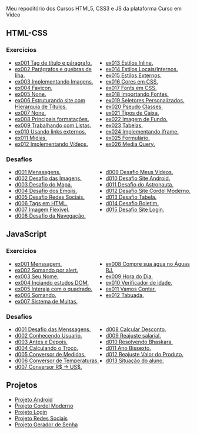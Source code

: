<p>Meu repoditório dos Cursos HTML5, CSS3 e JS da plataforma Curso em Vídeo<p>

<h2>HTML-CSS</h2>

<h3>Exercícios</h3>

<ul style="columns:2">
<li>
<a href="https://ezzysant.github.io/Estudos_CursoEmVideo/html-css/exercicios/ex001/index.html" target="_black" rel="external">ex001 Tag de título e páragrafo.</a>
</li>

<li>
    <a href="https://ezzysant.github.io/Estudos_CursoEmVideo/html-css/exercicios/ex002/index.html" target="_black" rel="external">ex002 Parágrafos e quebras de liha.</a>
</li>

<li>
    <a href="https://ezzysant.github.io/Estudos_CursoEmVideo/html-css/exercicios/ex003/index.html" target="_black" rel="external">ex003 Implementando Imagens.</a>
</li>

<li>
    <a href="https://ezzysant.github.io/Estudos_CursoEmVideo/html-css/exercicios/ex004/index.html" target="_black" rel="external">ex004 Favicon.</a>
</li>

<li>
    <a href="#" target="_self">ex005 None.</a>
</li>

<li>
    <a href="https://ezzysant.github.io/Estudos_CursoEmVideo/html-css/exercicios/ex006/index.html" target="_black" rel="external">ex006 Estruturando site com Hierarquia de Títulos.</a>
</li>

<li>
    <a href="#" target="_self">ex007 None.</a>
</li>

<li>
    <a href="https://ezzysant.github.io/Estudos_CursoEmVideo/html-css/exercicios/ex008/index.html" target="_black" rel="external">ex008 Principais formatações.</a>
</li>

<li>
    <a href="https://ezzysant.github.io/Estudos_CursoEmVideo/html-css/exercicios/ex009/index.html" target="_black" rel="external">ex009 Trabalhando com Listas.</a>
</li>

<li>
    <a href="https://ezzysant.github.io/Estudos_CursoEmVideo/html-css/exercicios/ex010/index.html" target="_black" rel="external">ex010 Usando links externos.</a>
</li>

<li>
    <a href="https://ezzysant.github.io/Estudos_CursoEmVideo/html-css/exercicios/ex011/index.html" target="_black" rel="external">ex011 Mídias.</a>
</li>

<li>
    <a href="https://ezzysant.github.io/Estudos_CursoEmVideo/html-css/exercicios/ex012/index.html" target="_black" rel="external">ex012 Implementando Vídeos.</a>
</li>

<li>
    <a href="https://ezzysant.github.io/Estudos_CursoEmVideo/html-css/exercicios/ex013/index.html" target="_black" rel="external">ex013 Estilos Inline.</a>
</li>

<li>
    <a href="https://ezzysant.github.io/Estudos_CursoEmVideo/html-css/exercicios/ex014/index.html" target="_black" rel="external">ex014 Estilos Locais/Internos.</a>
</li>

<li>
    <a href="https://ezzysant.github.io/Estudos_CursoEmVideo/html-css/exercicios/ex015/index.html" target="_black" rel="external">ex015 Estilos Externos.</a>
</li>

<li>
    <a href="https://ezzysant.github.io/Estudos_CursoEmVideo/html-css/exercicios/ex016/cor01.html" target="_black" rel="external">ex016 Cores em CSS.</a>
</li>

<li>
    <a href="https://ezzysant.github.io/Estudos_CursoEmVideo/html-css/exercicios/ex017/font01.html" target="_black" rel="external">ex017 Fonts em CSS.</a>
</li>

<li>
    <a href="https://ezzysant.github.io/Estudos_CursoEmVideo/html-css/exercicios/ex018/font01.html" target="_black" rel="external">ex018 Importando Fontes.</a>
</li>

<li>
    <a href="https://ezzysant.github.io/Estudos_CursoEmVideo/html-css/exercicios/ex019/seletor01.html" target="_black" rel="external">ex019 Seletores Personalizados.</a>
</li>

<li>
    <a href="https://ezzysant.github.io/Estudos_CursoEmVideo/html-css/exercicios/ex020/hover.html" target="_black" rel="external">ex020 Pseudo Classes.</a>
</li>

<li>
    <a href="https://ezzysant.github.io/Estudos_CursoEmVideo/html-css/exercicios/ex021/caixa01.html" target="_black" rel="external">ex021 Tipos de Caixa.</a>
</li>

<li>
    <a href="https://ezzysant.github.io/Estudos_CursoEmVideo/html-css/exercicios/ex022/fundo001.html" target="_black" rel="external">ex022 Imagem de Fundo.</a>
</li>

<li>
    <a href="https://ezzysant.github.io/Estudos_CursoEmVideo/html-css/exercicios/ex023/tabela001.html" target="_black" rel="external">ex023 Tabelas.</a>
</li>

<li>
    <a href="https://ezzysant.github.io/Estudos_CursoEmVideo/html-css/exercicios/ex024/iframe001.html" target="_black" rel="external">ex024 Implementando iframe.</a>
</li>

<li>
    <a href="https://ezzysant.github.io/Estudos_CursoEmVideo/html-css/exercicios/ex025/form001.html" target="_black" rel="external">ex025 Formulário.</a>
</li>

<li>
    <a href="https://ezzysant.github.io/Estudos_CursoEmVideo/html-css/exercicios/ex026/mq001/index.html" target="_black" rel="external">ex026 Media Query.</a>
</li>
</ul>

<h3>Desafios</h3>

<ul style="columns:2">
<li>
    <a href="https://ezzysant.github.io/Estudos_CursoEmVideo/html-css/desafios/d001/index.html" target="_black" rel="external">d001 Menssagens.</a>
</li>

<li>
    <a href="https://ezzysant.github.io/Estudos_CursoEmVideo/html-css/desafios/d002/index.html" target="_black" rel="external">d002 Desafio das Imagens.</a>
</li>

<li>
    <a href="https://ezzysant.github.io/Estudos_CursoEmVideo/html-css/desafios/d003/index.html" target="_black" rel="external">d003 Desafio do Mapa.</a>
</li>

<li>
    <a href="https://ezzysant.github.io/Estudos_CursoEmVideo/html-css/desafios/d004/index.html" target="_black" rel="external">d004 Desafio dos Emojis.</a>
</li>

<li>
    <a href="https://ezzysant.github.io/Estudos_CursoEmVideo/html-css/desafios/d005/index.html" target="_black" rel="external">d005 Desafio Redes Sociais.</a>
</li>

<li>
    <a href="https://ezzysant.github.io/Estudos_CursoEmVideo/html-css/desafios/d006/index.html" target="_black" rel="external">d006 Tags em HTML.</a>
</li>

<li>
    <a href="https://ezzysant.github.io/Estudos_CursoEmVideo/html-css/desafios/d007/index.html" target="_black" rel="external">d007 Imagem Flexível.</a>
</li>

<li>
    <a href="https://ezzysant.github.io/Estudos_CursoEmVideo/html-css/desafios/d008/index.html" target="_black" rel="external">d008 Desafio da Navegação.</a>
</li>

<li>
    <a href="https://ezzysant.github.io/Estudos_CursoEmVideo/html-css/desafios/d009/index.html" target="_black" rel="external">d009 Desafio Meus Vídeos.</a>
</li>

<li>
    <a href="https://ezzysant.github.io/Estudos_CursoEmVideo/html-css/desafios/d010/android.html" target="_black" rel="external">d010 Desafio Site Android.</a>
</li>

<li>
    <a href="https://ezzysant.github.io/Estudos_CursoEmVideo/html-css/desafios/d011/index.html" target="_black" rel="external">d011 Desafio do Astronauta.</a>
</li>

<li>
    <a href="https://ezzysant.github.io/Estudos_CursoEmVideo/html-css/desafios/d012/index.html" target="_black" rel="external">d012 Desafio Site Cordel Moderno.</a>
</li>

<li>
    <a href="https://ezzysant.github.io/Estudos_CursoEmVideo/html-css/desafios/d013/tabela01.html" target="_black" rel="external">d013 Desafio Tabela.</a>
</li>

<li>
    <a href="https://ezzysant.github.io/Estudos_CursoEmVideo/html-css/desafios/d014/index.html" target="_black" rel="external">d014 Desafio Boletim.</a>
</li>

<li>
    <a href="https://ezzysant.github.io/Estudos_CursoEmVideo/html-css/desafios/d015/index.html" target="_black" rel="external">d015 Desafio Site Login.</a>
</li>
</ul>

<h2>JavaScript</h2>

<h3>Exercícios</h3>

<ul style="columns:2">
<li>
    <a href="https://ezzysant.github.io/Estudos_CursoEmVideo/javascript/exercicios/aula04/ex001.html" target="_black" rel="external">ex001 Menssagem.</a>
</li>

<li>
    <a href="https://ezzysant.github.io/Estudos_CursoEmVideo/javascript/exercicios/aula06/ex003.html" target="_black" rel="external">ex002 Somando por alert.</a>
</li>

<li>
    <a href="https://ezzysant.github.io/Estudos_CursoEmVideo/javascript/exercicios/aula06/ex004.html" target="_black" rel="external">ex003 Seu Nome.</a>
</li>

<li>
    <a href="https://ezzysant.github.io/Estudos_CursoEmVideo/javascript/exercicios/aula09/ex005.html" target="_black" rel="external">ex004 Inciando estudos DOM.</a>
</li>

<li>
    <a href="https://ezzysant.github.io/Estudos_CursoEmVideo/javascript/exercicios/aula10/ex006.html" target="_black" rel="external">ex005 Interaja com o quadrado.</a>
</li>

<li>
    <a href="https://ezzysant.github.io/Estudos_CursoEmVideo/javascript/exercicios/aula10/ex007.html" target="_black" rel="external">ex006 Somando.</a>
</li>

<li>
    <a href="https://ezzysant.github.io/Estudos_CursoEmVideo/javascript/exercicios/aula11/ex010.html" target="_black" rel="external">ex007 Sistema de Multas.</a>
</li>

<li>
    <a href="https://ezzysant.github.io/Estudos_CursoEmVideo/javascript/exercicios/aula11/ex011.html" target="_black" rel="external">ex008 Compre sua água no Águas RJ.</a>
</li>

<li>
    <a href="https://ezzysant.github.io/Estudos_CursoEmVideo/javascript/exercicios/aula12ex/ex015/modelo.html" target="_black" rel="external">ex009 Hora do Dia.</a>
</li>

<li>
    <a href="https://ezzysant.github.io/Estudos_CursoEmVideo/javascript/exercicios/aula12ex/ex016/modelo.html" target="_black" rel="external">ex010 Verificador de idade.</a>
</li>

<li>
    <a href="https://ezzysant.github.io/Estudos_CursoEmVideo/javascript/exercicios/aula14ex/ex018/modelo.html" target="_black" rel="external">ex011 Vamos Contar.</a>
</li>

<li>
    <a href="https://ezzysant.github.io/Estudos_CursoEmVideo/javascript/exercicios/aula14ex/ex019/modelo.html" target="_black" rel="external">ex012 Tabuada.</a>
</li>
</ul>

<h3>Desafios</h3>

<ul style="columns:2">
<li>
    <a href="https://ezzysant.github.io/Estudos_CursoEmVideo/javascript/desafios/d001/index.html" target="_black" rel="external">d001 Desafio das Menssagens.</a>
</li>

<li>
    <a href="https://ezzysant.github.io/Estudos_CursoEmVideo/javascript/desafios/d002/index.html" target="_black" rel="external">d002 Conhecendo Usuario.</a>
</li>

<li>
    <a href="https://ezzysant.github.io/Estudos_CursoEmVideo/javascript/desafios/d003/index.html" target="_black" rel="external">d003 Antes e Depois.</a>
</li>

<li>
    <a href="https://ezzysant.github.io/Estudos_CursoEmVideo/javascript/desafios/d004/index.html" target="_black" rel="external">d004 Calculando o Troco.</a>
</li>

<li>
    <a href="https://ezzysant.github.io/Estudos_CursoEmVideo/javascript/desafios/d005/index.html" target="_black" rel="external">d005 Conversor de Medidas.</a>
</li>

<li>
    <a href="https://ezzysant.github.io/Estudos_CursoEmVideo/javascript/desafios/d006/index.html" target="_black" rel="external">d006 Conversor de Temperaturas.</a>
</li>

<li>
    <a href="https://ezzysant.github.io/Estudos_CursoEmVideo/javascript/desafios/d007/index.html" target="_black" rel="external">d007 Conversor R$ -> US$.</a>
</li>

<li>
    <a href="https://ezzysant.github.io/Estudos_CursoEmVideo/javascript/desafios/d008/index.html" target="_black" rel="external">d008 Calcular Desconto.</a>
</li>

<li>
    <a href="https://ezzysant.github.io/Estudos_CursoEmVideo/javascript/desafios/d009/index.html" target="_black" rel="external">d009 Reajuste salarial.</a>
</li>

<li>
    <a href="https://ezzysant.github.io/Estudos_CursoEmVideo/javascript/desafios/d010/index.html" target="_black" rel="external">d010 Resolvendo Bhaskara.</a>
</li>

<li>
    <a href="https://ezzysant.github.io/Estudos_CursoEmVideo/javascript/desafios/d011/index.html" target="_black" rel="external">d011 Ano Bissexto.</a>
</li>

<li>
    <a href="https://ezzysant.github.io/Estudos_CursoEmVideo/javascript/desafios/d012/index.html" target="_black" rel="external">d012 Reajuste Valor do Produto.</a>
</li>

<li>
    <a href="https://ezzysant.github.io/Estudos_CursoEmVideo/javascript/desafios/d013/index.html" target="_black" rel="external">d013 Situação do aluno.</a>
</li>
</ul>

<h2>Projetos</h2>

<ul>

<li><a href="https://ezzysant.github.io/Estudos_CursoEmVideo/projeto-curso/projeto-android/index.html" target="_black" rel="external">Projeto Android</a>
</li>

<li><a href="https://ezzysant.github.io/Estudos_CursoEmVideo/projeto-curso/projeto-cordel/index.html" target="_black" rel="external">Projeto Cordel Moderno</a>
</li>

<li><a href="https://ezzysant.github.io/Estudos_CursoEmVideo/projeto-curso/projeto-login/index.html" target="_black" rel="external">Projeto Login</a>
</li>

<li><a href="https://ezzysant.github.io/Estudos_CursoEmVideo/projeto-curso/projeto-social/index.html" target="_black" rel="external">Projeto Redes Sociais</a>
</li>

<li><a href="https://ezzysant.github.io/Estudos_CursoEmVideo/javascript/projetos/gerador_senhas/index.html" target="_black" rel="external">Projeto Gerador de Senha</a>
</li>

</ul>